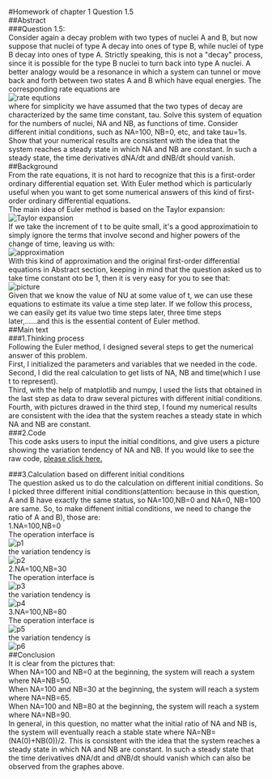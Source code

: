 #Homework of chapter 1  Question 1.5  
##Abstract  
###Question 1.5:  
Consider again a decay problem with two types of nuclei A and B, but now suppose that nuclei of type A decay into ones of type B, while nuclei of type B decay into ones of type A. Strictly speaking, this is not a "decay" process, since it is possible for the type B nuclei to turn back into type A nuclei. A better analogy would be a resonance in which a system can tunnel or move back and forth between two states A and B which have equal energies. The corresponding rate equations are   
![rate equtions](https://raw.githubusercontent.com/zhangzhihan/computationalphysics_N2014301020035/master/Chapter1/Picture1%20for%20chapter%201.png)  
where for simplicity we have assumed that the two types of decay are characterized by the same time constant, tau. Solve this system of equation for the numbers of nuclei, NA and NB, as functions of time. Consider different initial conditions, such as NA=100, NB=0, etc, and take tau=1s. Show that your numerical results are consistent with the idea that the system reaches a steady state in which NA and NB are constant. In such a steady state, the time derivatives dNA/dt and dNB/dt should vanish.  
##Background  
From the rate equations, it is not hard to recognize that this is a first-order ordinary differential equation set. With Euler method which is particularly useful when you want to get some numerical answers of this kind of first-order ordinary differential equations.   
The main idea of Euler method is based on the Taylor expansion:  
![Taylor expansion](https://raw.githubusercontent.com/zhangzhihan/computationalphysics_N2014301020035/master/Chapter1/Picture%202%20for%20chapter%202.png)   
If we take the increment of t to be quite small, it's a good approximatioin to simply ignore the terms that involve second and higher powers of the change of time, leaving us with:  
![approximation](https://raw.githubusercontent.com/zhangzhihan/computationalphysics_N2014301020035/master/Chapter1/picture%203%20for%20chapter%201.png)  
With this kind of approximation and the original first-order differential equations in Abstract section, keeping in mind that the question asked us to take time constant oto be 1, then it is very easy for you to see that:  
![picture](https://raw.githubusercontent.com/zhangzhihan/computationalphysics_N2014301020035/master/Chapter1/PICTURE%204.png)  
Given that we know the value of NU at some value of t, we can use these equations to estimate its value a time step later. If we follow this process, we can easily get its value two time steps later, three time steps later,......and this is the essential content of Euler method.  
##Main text  
###1.Thinking process  
Following the Euler method, I designed several steps to get the numerical answer of this problem.  
First, I initialized the parameters and variables that we needed in the code.  
Second, I did the real calculation to get lists of NA, NB and time(which I use t to represent).  
Third, with the help of matplotlib and numpy, I used the lists that obtained in the last step as data to draw several pictures with different initial conditions.   
Fourth, with pictures drawed in the third step, I found my numerical results are consistent with the idea that the system reaches a steady state in which NA and NB are constant.  
###2.Code  
This code asks users to input the initial conditions, and give users a picture showing the variation tendency of NA and NB. If you would like to see the raw code, [please click here.](https://raw.githubusercontent.com/zhangzhihan/computationalphysicsN2014301020035/master/Chapter1/chapter1.py)  

###3.Calculation based on different initial conditions  
The question asked us to do the calculation on different initial conditions. So I picked three different initial conditions(attention: because in this question, A and B have exactly the same status, so NA=100,NB=0 and NA=0, NB=100 are same. So, to make diffenent initial conditions, we need to change the ratio of A and B), those are:  
1.NA=100,NB=0  
The operation interface is   
![p1](https://raw.githubusercontent.com/zhangzhihan/computationalphysics_N2014301020035/master/Chapter1/picture%205.png)  
the variation tendency is   
![p2](https://raw.githubusercontent.com/zhangzhihan/computationalphysics_N2014301020035/master/Chapter1/picture%206.png)  
2.NA=100,NB=30  
The operation interface is  
![p3](https://raw.githubusercontent.com/zhangzhihan/computationalphysics_N2014301020035/master/Chapter1/picture%207.png)  
the variation tendency is  
![p4](https://raw.githubusercontent.com/zhangzhihan/computationalphysics_N2014301020035/master/Chapter1/picture%208.png)  
3.NA=100,NB=80  
The operation interface is  
![p5](https://raw.githubusercontent.com/zhangzhihan/computationalphysics_N2014301020035/master/Chapter1/picture%209.png)   
the variation tendency is  
![p6](https://raw.githubusercontent.com/zhangzhihan/computationalphysicsN2014301020035/master/Chapter1/pic%2010.png)   
##Conclusion  
It is clear from the pictures that:  
When NA=100 and NB=0 at the beginning, the system will reach a system where NA=NB=50.   
When NA=100 and NB=30 at the beginning, the system will reach a system where NA=NB=65.   
When NA=100 and NB=80 at the beginning, the system will reach a system where NA=NB=90.  
In general, in this question, no matter what the initial ratio of NA and NB is, the system will eventually reach a stable state where NA=NB=(NA(0)+NB(0))/2. This is consistent with the idea that the system reaches a steady state in which NA and NB are constant. In such a steady state that the time derivatives dNA/dt and dNB/dt should vanish which can also be observed from the graphes above.   


   
  

 
  

